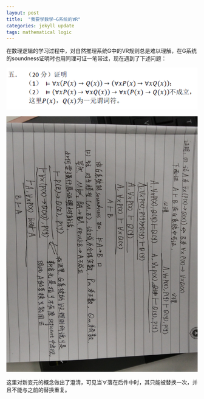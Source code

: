 ```yaml
---
layout: post
title:  "我要学数学—G系统的∀R"
categories: jekyll update
tags: mathematical logic
---
```

在数理逻辑的学习过程中，对自然推理系统G中的VR规则总是难以理解，在G系统的soundness证明时也用同理可证一笔带过，现在遇到了下述问题：

![题目](/src/GART.png)

![解答](/src/GARA.jpg)

这里对新变元的概念做出了澄清，可见当∀落在后件中时，其只能被替换一次，并且不能与之前的替换重复。









